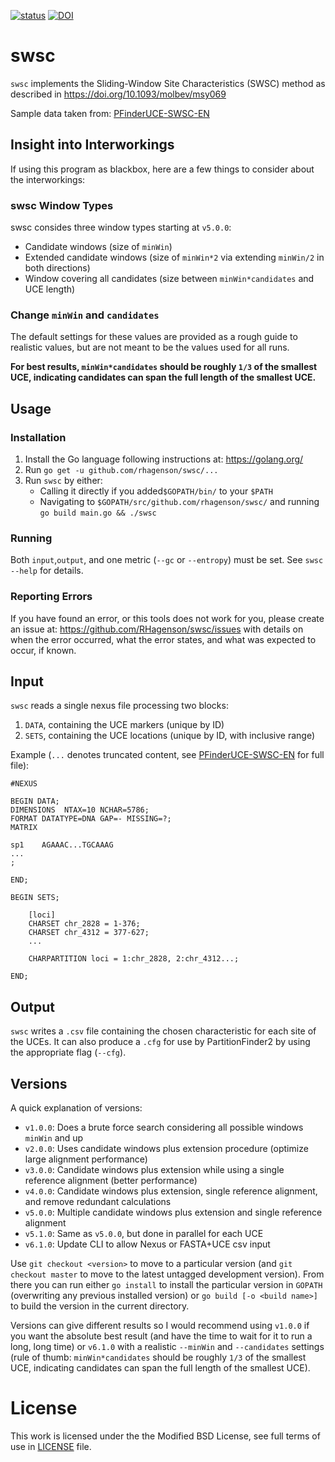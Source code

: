 [![status](http://joss.theoj.org/papers/b01aa9474605d9516d710ae25b6b8168/status.svg)](http://joss.theoj.org/papers/b01aa9474605d9516d710ae25b6b8168)
[![DOI](https://zenodo.org/badge/DOI/10.5281/zenodo.2542907.svg)](https://doi.org/10.5281/zenodo.2542907)

# swsc

`swsc` implements the Sliding-Window Site Characteristics (SWSC) method as described in <https://doi.org/10.1093/molbev/msy069>

Sample data taken from: [PFinderUCE-SWSC-EN]

[PFinderUCE-SWSC-EN]: https://github.com/Tagliacollo/PFinderUCE-SWSC-EN

## Insight into Interworkings

If using this program as blackbox, here are a few things to consider about the interworkings:

### swsc Window Types

swsc consides three window types starting at `v5.0.0`:

+ Candidate windows (size of `minWin`)
+ Extended candidate windows (size of `minWin*2` via extending `minWin/2` in both directions)
+ Window covering all candidates (size between `minWin*candidates` and UCE length)

### Change `minWin` and `candidates`

The default settings for these values are provided as a rough guide to realistic values, but are not meant to be the values used for all runs.

**For best results, `minWin*candidates` should be roughly `1/3` of the smallest UCE, indicating candidates can span the full length of the smallest UCE.**

## Usage

### Installation

1. Install the Go language following instructions at: <https://golang.org/>
2. Run `go get -u github.com/rhagenson/swsc/...`
3. Run `swsc` by either:
    + Calling it directly if you added`$GOPATH/bin/` to your `$PATH`
    + Navigating to `$GOPATH/src/github.com/rhagenson/swsc/` and running `go build main.go && ./swsc`

### Running

Both `input`,`output`, and one metric (`--gc` or `--entropy`) must be set. See `swsc --help` for details.

### Reporting Errors

If you have found an error, or this tools does not work for you, please create an issue at: <https://github.com/RHagenson/swsc/issues> with details on when the error occurred, what the error states, and what was expected to occur, if known.

## Input

`swsc` reads a single nexus file processing two blocks:

1. `DATA`, containing the UCE markers (unique by ID)
2. `SETS`, containing the UCE locations (unique by ID, with inclusive range)

Example (`...` denotes truncated content, see [PFinderUCE-SWSC-EN] for full file):

```text
#NEXUS

BEGIN DATA;
DIMENSIONS  NTAX=10 NCHAR=5786;
FORMAT DATATYPE=DNA GAP=- MISSING=?;
MATRIX

sp1    AGAAAC...TGCAAAG
...
;

END;

BEGIN SETS;

    [loci]
    CHARSET chr_2828 = 1-376;
    CHARSET chr_4312 = 377-627;
    ...

    CHARPARTITION loci = 1:chr_2828, 2:chr_4312...;

END;
```

## Output

`swsc` writes a `.csv` file containing the chosen characteristic for each site of the UCEs. It can also produce a `.cfg` for use by PartitionFinder2 by using the appropriate flag (`--cfg`).

## Versions

A quick explanation of versions:

+ `v1.0.0`: Does a brute force search considering all possible windows `minWin` and up
+ `v2.0.0`: Uses candidate windows plus extension procedure (optimize large alignment performance)
+ `v3.0.0`: Candidate windows plus extension while using a single reference alignment (better performance)
+ `v4.0.0`: Candidate windows plus extension, single reference alignment, and remove redundant calculations
+ `v5.0.0`: Multiple candidate windows plus extension and single reference alignment
+ `v5.1.0`: Same as `v5.0.0`, but done in parallel for each UCE
+ `v6.1.0`: Update CLI to allow Nexus or FASTA+UCE csv input

Use `git checkout <version>` to move to a particular version (and `git checkout master` to move to the latest untagged development version). From there you can run either `go install` to install the particular version in `GOPATH` (overwriting any previous installed version) or `go build [-o <build name>]` to build the version in the current directory.

Versions can give different results so I would recommend using `v1.0.0` if you want the absolute best result (and have the time to wait for it to run a long, long time) or `v6.1.0` with a realistic `--minWin` and `--candidates` settings (rule of thumb: `minWin*candidates` should be roughly `1/3` of the smallest UCE, indicating candidates can span the full length of the smallest UCE).

# License

This work is licensed under the the Modified BSD License, see full terms of use in [LICENSE](./LICENSE) file.
